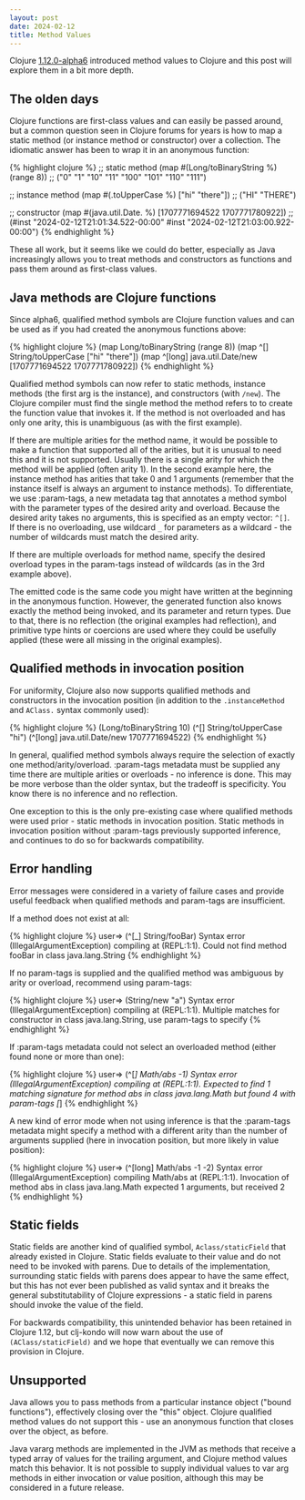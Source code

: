 ```yaml
---
layout: post
date: 2024-02-12
title: Method Values
---
```


Clojure [1.12.0-alpha6](https://clojure.org/news/2024/02/08/1-12-alpha6) introduced method values to Clojure and this post will explore them in a bit more depth.

## The olden days

Clojure functions are first-class values and can easily be passed around, but a common question seen in Clojure forums for years is how to map a static method (or instance method or constructor) over a collection. The idiomatic answer has been to wrap it in an anonymous function:

{% highlight clojure %}
;; static method
(map #(Long/toBinaryString %) (range 8))
;; ("0" "1" "10" "11" "100" "101" "110" "111")

;; instance method
(map #(.toUpperCase %) ["hi" "there"])
;; ("HI" "THERE")

;; constructor
(map #(java.util.Date. %) [1707771694522 1707771780922])
;; (#inst "2024-02-12T21:01:34.522-00:00" #inst "2024-02-12T21:03:00.922-00:00")
{% endhighlight %}

These all work, but it seems like we could do better, especially as Java increasingly allows you to treat methods and constructors as functions and pass them around as first-class values.

## Java methods are Clojure functions

Since alpha6, qualified method symbols are Clojure function values and can be used as if you had created the anonymous functions above:

{% highlight clojure %}
(map Long/toBinaryString (range 8))
(map ^[] String/toUpperCase ["hi" "there"])
(map ^[long] java.util.Date/new [1707771694522 1707771780922])
{% endhighlight %}

Qualified method symbols can now refer to static methods, instance methods (the first arg is the instance), and constructors (with `/new`). The Clojure compiler must find the single method the method refers to to create the function value that invokes it. If the method is not overloaded and has only one arity, this is unambiguous (as with the first example).

If there are multiple arities for the method name, it would be possible to make a function that supported all of the arities, but it is unusual to need this and it is not supported. Usually there is a single arity for which the method will be applied (often arity 1). In the second example here, the instance method has arities that take 0 and 1 arguments (remember that the instance itself is always an argument to instance methods). To differentiate, we use :param-tags, a new metadata tag that annotates a method symbol with the parameter types of the desired arity and overload. Because the desired arity takes no arguments, this is specified as an empty vector: `^[]`. If there is no overloading, use wildcard `_` for parameters as a wildcard - the number of wildcards must match the desired arity.

If there are multiple overloads for method name, specify the desired overload types in the param-tags instead of wildcards (as in the 3rd example above).

The emitted code is the same code you might have written at the beginning in the anonymous function. However, the generated function also knows exactly the method being invoked, and its parameter and return types. Due to that, there is no reflection (the original examples had reflection), and primitive type hints or coercions are used where they could be usefully applied (these were all missing in the original examples).

## Qualified methods in invocation position

For uniformity, Clojure also now supports qualified methods and constructors in the invocation position (in addition to the `.instanceMethod` and `AClass.` syntax commonly used):

{% highlight clojure %}
(Long/toBinaryString 10)
(^[] String/toUpperCase "hi")
(^[long] java.util.Date/new 1707771694522)
{% endhighlight %}

In general, qualified method symbols always require the selection of exactly one method/arity/overload. :param-tags metadata must be supplied any time there are multiple arities or overloads - no inference is done. This may be more verbose than the older syntax, but the tradeoff is specificity. You know there is no inference and no reflection.

One exception to this is the only pre-existing case where qualified methods were used prior - static methods in invocation position. Static methods in invocation position without :param-tags previously supported inference, and continues to do so for backwards compatibility.

## Error handling

Error messages were considered in a variety of failure cases and provide useful feedback when qualified methods and param-tags are insufficient.

If a method does not exist at all:

{% highlight clojure %}
user=> (^[_] String/fooBar)
Syntax error (IllegalArgumentException) compiling at (REPL:1:1).
Could not find method fooBar in class java.lang.String
{% endhighlight %}

If no param-tags is supplied and the qualified method was ambiguous by arity or overload, recommend using param-tags:

{% highlight clojure %}
user=> (String/new "a")
Syntax error (IllegalArgumentException) compiling at (REPL:1:1).
Multiple matches for constructor in class java.lang.String, use param-tags to specify
{% endhighlight %}

If :param-tags metadata could not select an overloaded method (either found none or more than one):

{% highlight clojure %}
user=> (^[_] Math/abs -1)
Syntax error (IllegalArgumentException) compiling at (REPL:1:1).
Expected to find 1 matching signature for method abs in class java.lang.Math but found 4 with param-tags [_]
{% endhighlight %}

A new kind of error mode when not using inference is that the :param-tags metadata might specify a method with a different arity than the number of arguments supplied (here in invocation position, but more likely in value position):

{% highlight clojure %}
user=> (^[long] Math/abs -1 -2)
Syntax error (IllegalArgumentException) compiling Math/abs at (REPL:1:1).
Invocation of method abs in class java.lang.Math expected 1 arguments, but received 2
{% endhighlight %}

## Static fields

Static fields are another kind of qualified symbol, `Aclass/staticField` that already existed in Clojure. Static fields evaluate to their value and do not need to be invoked with parens. Due to details of the implementation, surrounding static fields with parens does appear to have the same effect, but this has not ever been published as valid syntax and it breaks the general substitutability of Clojure expressions - a static field in parens should invoke the value of the field.

For backwards compatibility, this unintended behavior has been retained in Clojure 1.12, but clj-kondo will now warn about the use of `(AClass/staticField)` and we hope that eventually we can remove this provision in Clojure.

## Unsupported

Java allows you to pass methods from a particular instance object ("bound functions"), effectively closing over the "this" object. Clojure qualified method values do not support this - use an anonymous function that closes over the object, as before.

Java vararg methods are implemented in the JVM as methods that receive a typed array of values for the trailing argument, and Clojure method values match this behavior. It is not possible to supply individual values to var arg methods in either invocation or value position, although this may be considered in a future release.


